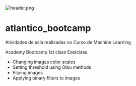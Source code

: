 
![header.png](BOOTCAMP.png)
# atlantico_bootcamp
Atividades de sala realizadas no Curso de Machine Learning

Academy Bootcamp 1st class Exercises.
- Changing images color scales
- Setting threshold using Otsu methods
- Fliping images
- Applying binary filters to images
